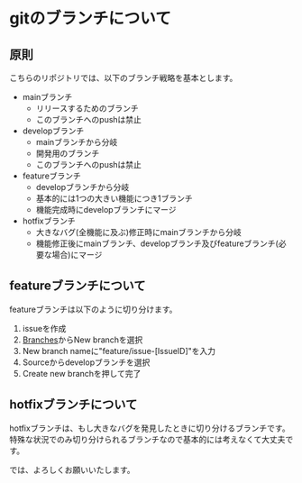 # gitのブランチについて

## 原則

こちらのリポジトリでは、以下のブランチ戦略を基本とします。

- mainブランチ
  - リリースするためのブランチ
  - このブランチへのpushは禁止
- developブランチ
  - mainブランチから分岐
  - 開発用のブランチ
  - このブランチへのpushは禁止
- featureブランチ
  - developブランチから分岐
  - 基本的には1つの大きい機能につき1ブランチ
  - 機能完成時にdevelopブランチにマージ
- hotfixブランチ
  - 大きなバグ(全機能に及ぶ)修正時にmainブランチから分岐
  - 機能修正後にmainブランチ、developブランチ及びfeatureブランチ(必要な場合)にマージ

## featureブランチについて

featureブランチは以下のように切り分けます。

1. issueを作成
1. [Branches](https://github.com/aorin0523/team2/branches)からNew branchを選択
1. New branch nameに"feature/issue-[IssueID]"を入力
1. Sourceからdevelopブランチを選択
1. Create new branchを押して完了

## hotfixブランチについて

hotfixブランチは、もし大きなバグを発見したときに切り分けるブランチです。  
特殊な状況でのみ切り分けられるブランチなので基本的には考えなくて大丈夫です。

では、よろしくお願いいたします。